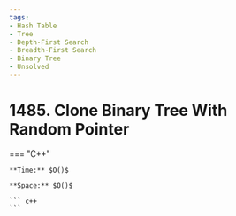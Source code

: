 ```yaml
---
tags:
- Hash Table
- Tree
- Depth-First Search
- Breadth-First Search
- Binary Tree
- Unsolved
---
```



# 1485. Clone Binary Tree With Random Pointer

=== "C++"

    **Time:** $O()$

    **Space:** $O()$

    ``` c++
    ```